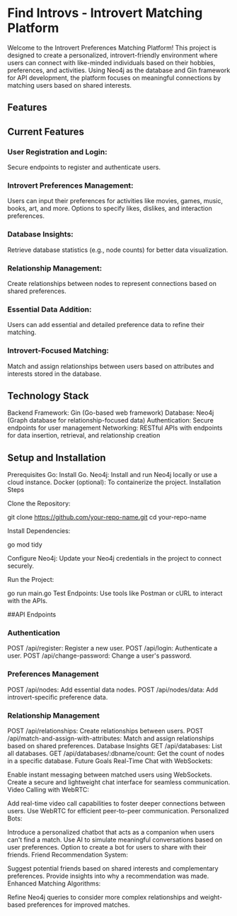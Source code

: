 # Find Introvs - Introvert  Matching Platform
Welcome to the Introvert Preferences Matching Platform! This project is designed to create a personalized, introvert-friendly environment where users can connect with like-minded individuals based on their hobbies, preferences, and activities. Using Neo4j as the database and Gin framework for API development, the platform focuses on meaningful connections by matching users based on shared interests.

## Features
## Current Features
### User Registration and Login:

Secure endpoints to register and authenticate users.
### Introvert Preferences Management:
Users can input their preferences for activities like movies, games, music, books, art, and more.
Options to specify likes, dislikes, and interaction preferences.

### Database Insights:
Retrieve database statistics (e.g., node counts) for better data visualization.

### Relationship Management:
Create relationships between nodes to represent connections based on shared preferences.

### Essential Data Addition:
Users can add essential and detailed preference data to refine their matching.
### Introvert-Focused Matching:
Match and assign relationships between users based on attributes and interests stored in the database.

## Technology Stack
Backend Framework: Gin (Go-based web framework)
Database: Neo4j (Graph database for relationship-focused data)
Authentication: Secure endpoints for user management
Networking: RESTful APIs with endpoints for data insertion, retrieval, and relationship creation

## Setup and Installation
Prerequisites
Go: Install Go.
Neo4j: Install and run Neo4j locally or use a cloud instance.
Docker (optional): To containerize the project.
Installation Steps

Clone the Repository:


git clone https://github.com/your-repo-name.git
cd your-repo-name

Install Dependencies:


go mod tidy

Configure Neo4j: Update your Neo4j credentials in the project to connect securely.

Run the Project:


go run main.go
Test Endpoints: Use tools like Postman or cURL to interact with the APIs.

##API Endpoints
### Authentication
POST /api/register: Register a new user.
POST /api/login: Authenticate a user.
POST /api/change-password: Change a user's password.
### Preferences Management
POST /api/nodes: Add essential data nodes.
POST /api/nodes/data: Add introvert-specific preference data.
### Relationship Management
POST /api/relationships: Create relationships between users.
POST /api/match-and-assign-with-attributes: Match and assign relationships based on shared preferences.
Database Insights
GET /api/databases: List all databases.
GET /api/databases/:dbname/count: Get the count of nodes in a specific database.
Future Goals
Real-Time Chat with WebSockets:

Enable instant messaging between matched users using WebSockets.
Create a secure and lightweight chat interface for seamless communication.
Video Calling with WebRTC:

Add real-time video call capabilities to foster deeper connections between users.
Use WebRTC for efficient peer-to-peer communication.
Personalized Bots:

Introduce a personalized chatbot that acts as a companion when users can't find a match.
Use AI to simulate meaningful conversations based on user preferences.
Option to create a bot for users to share with their friends.
Friend Recommendation System:

Suggest potential friends based on shared interests and complementary preferences.
Provide insights into why a recommendation was made.
Enhanced Matching Algorithms:

Refine Neo4j queries to consider more complex relationships and weight-based preferences for improved matches.
